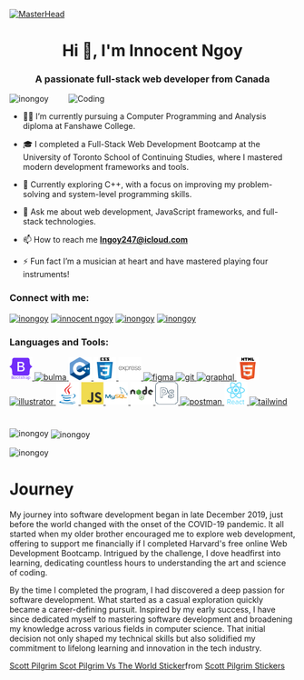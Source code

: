 [![MasterHead](https://user-images.githubusercontent.com/74038190/225813708-98b745f2-7d22-48cf-9150-083f1b00d6c9.gif)](https://github.com/Inongoy)
<h1 align="center">Hi 👋, I'm Innocent Ngoy</h1>
<h3 align="center">A passionate full-stack web developer from Canada</h3>

<img align="right" alt="Coding" width="400" src="https://user-images.githubusercontent.com/74038190/219923809-b86dc415-a0c2-4a38-bc88-ad6cf06395a8.gif">

<p align="left"> <img src="https://komarev.com/ghpvc/?username=inongoy&label=Profile%20views&color=0e75b6&style=flat" alt="inongoy" /> </p>

- 👨‍🎓 I’m currently pursuing a Computer Programming and Analysis diploma at Fanshawe College.
  
- 🎓 I completed a Full-Stack Web Development Bootcamp at the University of Toronto School of Continuing Studies, where I mastered modern development frameworks and tools.

- 🌱 Currently exploring C++, with a focus on improving my problem-solving and system-level programming skills.

- 💬 Ask me about web development, JavaScript frameworks, and full-stack technologies.

- 📫 How to reach me **Ingoy247@icloud.com**

- ⚡ Fun fact I’m a musician at heart and have mastered playing four instruments!

<h3 align="left">Connect with me:</h3>
<p align="left">
<a href="https://codepen.io/inongoy" target="blank"><img align="center" src="https://raw.githubusercontent.com/rahuldkjain/github-profile-readme-generator/master/src/images/icons/Social/codepen.svg" alt="inongoy" height="30" width="40" /></a>
<a href="https://linkedin.com/in/innocent ngoy" target="blank"><img align="center" src="https://raw.githubusercontent.com/rahuldkjain/github-profile-readme-generator/master/src/images/icons/Social/linked-in-alt.svg" alt="innocent ngoy" height="30" width="40" /></a>
<a href="https://stackoverflow.com/users/inongoy" target="blank"><img align="center" src="https://raw.githubusercontent.com/rahuldkjain/github-profile-readme-generator/master/src/images/icons/Social/stack-overflow.svg" alt="inongoy" height="30" width="40" /></a>
<a href="https://www.leetcode.com/inongoy" target="blank"><img align="center" src="https://raw.githubusercontent.com/rahuldkjain/github-profile-readme-generator/master/src/images/icons/Social/leet-code.svg" alt="inongoy" height="30" width="40" /></a>
</p>



<h3 align="left">Languages and Tools:</h3>
<p align="left"> <a href="https://getbootstrap.com" target="_blank" rel="noreferrer"> <img src="https://raw.githubusercontent.com/devicons/devicon/master/icons/bootstrap/bootstrap-plain-wordmark.svg" alt="bootstrap" width="40" height="40"/> </a> <a href="https://bulma.io/" target="_blank" rel="noreferrer"> <img src="https://raw.githubusercontent.com/gilbarbara/logos/804dc257b59e144eaca5bc6ffd16949752c6f789/logos/bulma.svg" alt="bulma" width="40" height="40"/> </a> <a href="https://www.w3schools.com/cpp/" target="_blank" rel="noreferrer"> <img src="https://raw.githubusercontent.com/devicons/devicon/master/icons/cplusplus/cplusplus-original.svg" alt="cplusplus" width="40" height="40"/> </a> <a href="https://www.w3schools.com/css/" target="_blank" rel="noreferrer"> <img src="https://raw.githubusercontent.com/devicons/devicon/master/icons/css3/css3-original-wordmark.svg" alt="css3" width="40" height="40"/> </a> <a href="https://expressjs.com" target="_blank" rel="noreferrer"> <img src="https://raw.githubusercontent.com/devicons/devicon/master/icons/express/express-original-wordmark.svg" alt="express" width="40" height="40"/> </a> <a href="https://www.figma.com/" target="_blank" rel="noreferrer"> <img src="https://www.vectorlogo.zone/logos/figma/figma-icon.svg" alt="figma" width="40" height="40"/> </a> <a href="https://git-scm.com/" target="_blank" rel="noreferrer"> <img src="https://www.vectorlogo.zone/logos/git-scm/git-scm-icon.svg" alt="git" width="40" height="40"/> </a> <a href="https://graphql.org" target="_blank" rel="noreferrer"> <img src="https://www.vectorlogo.zone/logos/graphql/graphql-icon.svg" alt="graphql" width="40" height="40"/> </a> <a href="https://www.w3.org/html/" target="_blank" rel="noreferrer"> <img src="https://raw.githubusercontent.com/devicons/devicon/master/icons/html5/html5-original-wordmark.svg" alt="html5" width="40" height="40"/> </a> <a href="https://www.adobe.com/in/products/illustrator.html" target="_blank" rel="noreferrer"> <img src="https://www.vectorlogo.zone/logos/adobe_illustrator/adobe_illustrator-icon.svg" alt="illustrator" width="40" height="40"/> </a> <a href="https://www.java.com" target="_blank" rel="noreferrer"> <img src="https://raw.githubusercontent.com/devicons/devicon/master/icons/java/java-original.svg" alt="java" width="40" height="40"/> </a> <a href="https://developer.mozilla.org/en-US/docs/Web/JavaScript" target="_blank" rel="noreferrer"> <img src="https://raw.githubusercontent.com/devicons/devicon/master/icons/javascript/javascript-original.svg" alt="javascript" width="40" height="40"/> </a> <a href="https://www.mysql.com/" target="_blank" rel="noreferrer"> <img src="https://raw.githubusercontent.com/devicons/devicon/master/icons/mysql/mysql-original-wordmark.svg" alt="mysql" width="40" height="40"/> </a> <a href="https://nodejs.org" target="_blank" rel="noreferrer"> <img src="https://raw.githubusercontent.com/devicons/devicon/master/icons/nodejs/nodejs-original-wordmark.svg" alt="nodejs" width="40" height="40"/> </a> <a href="https://www.photoshop.com/en" target="_blank" rel="noreferrer"> <img src="https://raw.githubusercontent.com/devicons/devicon/master/icons/photoshop/photoshop-line.svg" alt="photoshop" width="40" height="40"/> </a> <a href="https://postman.com" target="_blank" rel="noreferrer"> <img src="https://www.vectorlogo.zone/logos/getpostman/getpostman-icon.svg" alt="postman" width="40" height="40"/> </a> <a href="https://reactjs.org/" target="_blank" rel="noreferrer"> <img src="https://raw.githubusercontent.com/devicons/devicon/master/icons/react/react-original-wordmark.svg" alt="react" width="40" height="40"/> </a> <a href="https://tailwindcss.com/" target="_blank" rel="noreferrer"> <img src="https://www.vectorlogo.zone/logos/tailwindcss/tailwindcss-icon.svg" alt="tailwind" width="40" height="40"/> </a> </p>




#

<p><img align="left" src="https://github-readme-stats.vercel.app/api/top-langs?username=inongoy&show_icons=true&locale=en&layout=compact" alt="inongoy" /></p>

<p>&nbsp;<img align="center" src="https://github-readme-stats.vercel.app/api?username=inongoy&show_icons=true&locale=en" alt="inongoy" /></p>

<p><img align="center" src="https://github-readme-streak-stats.herokuapp.com/?user=inongoy&" alt="inongoy" /></p>

#

# Journey

<p>My journey into software development began in late December 2019, just before the world changed with the onset of the COVID-19 pandemic. It all started when my older brother encouraged me to explore web development, offering to support me financially if I completed Harvard's free online Web Development Bootcamp. Intrigued by the challenge, I dove headfirst into learning, dedicating countless hours to understanding the art and science of coding.</p>
<p>By the time I completed the program, I had discovered a deep passion for software development. What started as a casual exploration quickly became a career-defining pursuit. Inspired by my early success, I have since dedicated myself to mastering software development and broadening my knowledge across various fields in computer science. That initial decision not only shaped my technical skills but also solidified my commitment to lifelong learning and innovation in the tech industry.</p>
<div class="tenor-gif-embed" data-postid="16665931" data-share-method="host" data-aspect-ratio="1.15523" data-width="100%"><a href="https://tenor.com/view/scott-pilgrim-scot-pilgrim-vs-the-world-beat-em-up-sprite-animation-bass-player-gif-16665931">Scott Pilgrim Scot Pilgrim Vs The World Sticker</a>from <a href="https://tenor.com/search/scott+pilgrim-stickers">Scott Pilgrim Stickers</a></div> <script type="text/javascript" async src="https://tenor.com/embed.js"></script>
